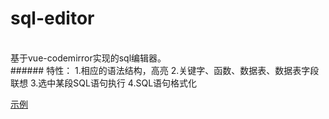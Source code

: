 # sql-editor
<br/>
基于vue-codemirror实现的sql编辑器。<br/>
###### 特性：
1.相应的语法结构，高亮
2.关键字、函数、数据表、数据表字段联想
3.选中某段SQL语句执行
4.SQL语句格式化

[示例](https://spring-min.github.io/sql-editor/dist/index.html)
